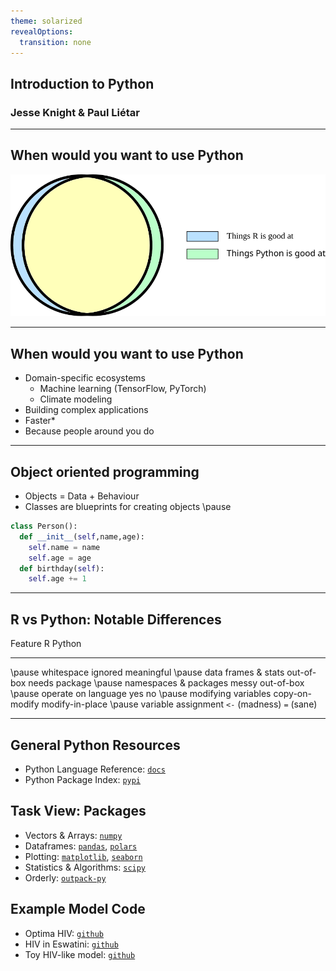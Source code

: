 ```yaml
---
theme: solarized
revealOptions:
  transition: none
---
```


## Introduction to Python
### Jesse Knight & Paul Liétar

---

## When would you want to use Python

![](images/venn.svg)

---

## When would you want to use Python

- Domain-specific ecosystems
    - Machine learning (TensorFlow, PyTorch)
    - Climate modeling
- Building complex applications
- Faster*
- Because people around you do

---

## Object oriented programming

- Objects = Data + Behaviour
- Classes are blueprints for creating objects
\pause
```py
class Person():
  def __init__(self,name,age):
    self.name = name
    self.age = age
  def birthday(self):
    self.age += 1
```

---

## R vs Python: Notable Differences

Feature                      R              Python
---------------------------- -------------- ---------------
\pause whitespace            ignored        meaningful
\pause data frames & stats   out-of-box     needs package
\pause namespaces & packages messy          out-of-box
\pause operate on language   yes            no
\pause modifying variables   copy-on-modify modify-in-place
\pause variable assignment   `<-` (madness) `=` (sane)

---

## General Python Resources

- Python Language Reference:
  [`docs`](https://docs.python.org/3/library)
- Python Package Index:
  [`pypi`](https://pypi.org)

## Task View: Packages

- Vectors & Arrays:
  [`numpy`](https://numpy.org/)
- Dataframes:
  [`pandas`](https://pandas.pydata.org/),
  [`polars`](https://pola.rs/)
- Plotting:
  [`matplotlib`](https://matplotlib.org/),
  [`seaborn`](https://seaborn.pydata.org/)
- Statistics & Algorithms:
  [`scipy`](https://scipy.org)
- Orderly:
  [`outpack-py`](https://github.com/mrc-ide/outpack-py)

## Example Model Code

- Optima HIV:
  [`github`](https://github.com/optimamodel/optima)
- HIV in Eswatini:
  [`github`](https://github.com/mishra-lab/hiv-model-eswatini)
- Toy HIV-like model:
  [`github`](https://github.com/mishra-lab/epa-model-toy)
